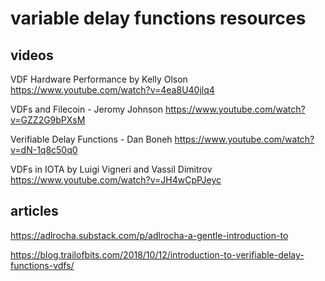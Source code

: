 # variable delay functions resources

## videos

VDF Hardware Performance by Kelly Olson
https://www.youtube.com/watch?v=4ea8U40jlq4


VDFs and Filecoin - Jeromy Johnson
https://www.youtube.com/watch?v=GZZ2G9bPXsM


Verifiable Delay Functions - Dan Boneh
https://www.youtube.com/watch?v=dN-1q8c50q0


VDFs in IOTA by Luigi Vigneri and Vassil Dimitrov
https://www.youtube.com/watch?v=JH4wCpPJeyc

## articles

https://adlrocha.substack.com/p/adlrocha-a-gentle-introduction-to


https://blog.trailofbits.com/2018/10/12/introduction-to-verifiable-delay-functions-vdfs/


